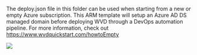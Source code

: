 The deploy.json file in this folder can be used when starting from a new or empty Azure subscription. This ARM template will setup an Azure AD DS managed domain before deploying WVD through a DevOps automation pipeline. For more information, check out https://www.wvdquickstart.com/howtoEmpty

<a href="https://portal.azure.com/#create/Microsoft.Template/uri/https:%2F%2Fraw.githubusercontent.com%2FEighty20Solutions%2Fwvdquickstart%2Fmaster%2FNewSubAADDSSetup%2Fdeploy.json" target="_blank">
    <img src="https://aka.ms/deploytoazurebutton"/>
</a><br>
